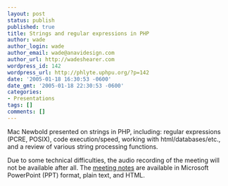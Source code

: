 ```yaml
---
layout: post
status: publish
published: true
title: Strings and regular expressions in PHP
author: wade
author_login: wade
author_email: wade@anavidesign.com
author_url: http://wadeshearer.com
wordpress_id: 142
wordpress_url: http://phlyte.uphpu.org/?p=142
date: '2005-01-18 16:30:53 -0600'
date_gmt: '2005-01-18 22:30:53 -0600'
categories:
- Presentations
tags: []
comments: []
---
```

<p>Mac Newbold presented on strings in PHP, including: regular expressions (PCRE, POSIX), code execution/speed, working with html/databases/etc., and a review of various string processing functions.</p>
<p>Due to some technical difficulties, the audio recording of the meeting will not be available after all. The <a href="http://www.macnewbold.com/uphpu/">meeting notes</a> are available in Microsoft PowerPoint (PPT) format, plain text, and HTML.</p>

